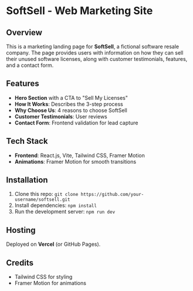 # SoftSell - Web Marketing Site

## Overview
This is a marketing landing page for **SoftSell**, a fictional software resale company. The page provides users with information on how they can sell their unused software licenses, along with customer testimonials, features, and a contact form.

## Features
- **Hero Section** with a CTA to "Sell My Licenses"
- **How It Works**: Describes the 3-step process
- **Why Choose Us**: 4 reasons to choose SoftSell
- **Customer Testimonials**: User reviews
- **Contact Form**: Frontend validation for lead capture

## Tech Stack
- **Frontend**: React.js, Vite, Tailwind CSS, Framer Motion
- **Animations**: Framer Motion for smooth transitions

## Installation

1. Clone this repo: `git clone https://github.com/your-username/softsell.git`
2. Install dependencies: `npm install`
3. Run the development server: `npm run dev`

## Hosting
Deployed on **Vercel** (or GitHub Pages).

## Credits
- Tailwind CSS for styling
- Framer Motion for animations